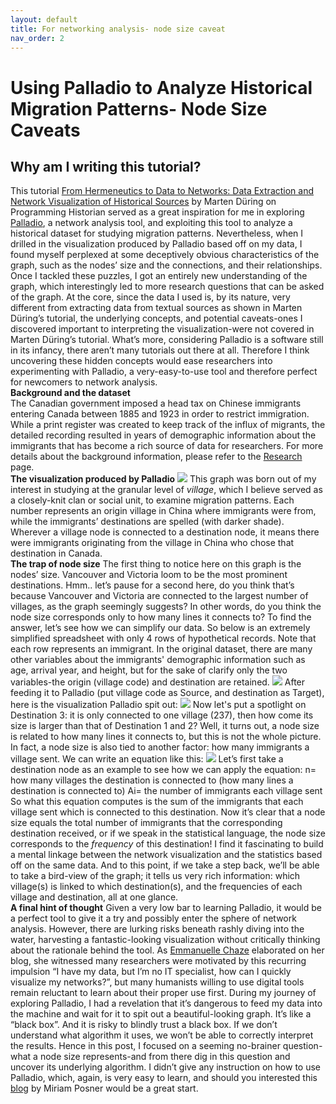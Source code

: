 ```yaml
---
layout: default
title: For networking analysis- node size caveat
nav_order: 2
---
```

# Using Palladio to Analyze Historical Migration Patterns- Node Size Caveats <br />   
## Why am I writing this tutorial? <br />   
This tutorial [From Hermeneutics to Data to Networks: Data Extraction and Network Visualization of Historical Sources](https://programminghistorian.org/en/lessons/creating-network-diagrams-from-historical-sources) by Marten Düring on Programming Historian served as a great inspiration for me in exploring [Palladio](http://hdlab.stanford.edu/palladio/), a network analysis tool, and exploiting this tool to analyze a historical dataset for studying migration patterns. Nevertheless, when I drilled in the visualization produced by Palladio based off on my data, I found myself perplexed at some deceptively obvious characteristics of the graph, such as the nodes’ size and the connections, and their relationships. Once I tackled these puzzles, I got an entirely new understanding of the graph, which interestingly led to more research questions that can be asked of the graph. At the core, since the data I used is, by its nature, very different from extracting data from textual sources as shown in Marten Düring’s tutorial, the underlying concepts, and potential caveats-ones I discovered important to interpreting the visualization-were not covered in Marten Düring’s tutorial. What’s more, considering Palladio is a software still in its infancy, there aren’t many tutorials out there at all. Therefore I think uncovering these hidden concepts would ease researchers into experimenting with Palladio, a very-easy-to-use tool and therefore perfect for newcomers to network analysis. <br /> 
**Background and the dataset** <br /> 
The Canadian government imposed a head tax on Chinese immigrants entering Canada between 1885 and 1923 in order to restrict immigration. While a print register was created to keep track of the influx of migrants, the detailed recording resulted in years of demographic information about the immigrants that has become a rich source of data for researchers. For more details about the background information, please refer to the [Research](http://blogs.ubc.ca/szhang/research/) page. <br /> 
**The visualization produced by Palladio** ![](http://blogs.ubc.ca/szhang/files/2018/08/palladio-animated.gif) This graph was born out of my interest in studying at the granular level of _village_, which I believe served as a closely-knit clan or social unit, to examine migration patterns. Each number represents an origin village in China where immigrants were from, while the immigrants’ destinations are spelled (with darker shade). Wherever a village node is connected to a destination node, it means there were immigrants originating from the village in China who chose that destination in Canada. <br /> 
**The trap of node size** The first thing to notice here on this graph is the nodes’ size. Vancouver and Victoria loom to be the most prominent destinations. Hmm.. let’s pause for a second here, do you think that’s because Vancouver and Victoria are connected to the largest number of villages, as the graph seemingly suggests? In other words, do you think the node size corresponds only to how many lines it connects to? To find the answer, let’s see how we can simplify our data. So below is an extremely simplified spreadsheet with only 4 rows of hypothetical records. Note that each row represents an immigrant. In the original dataset, there are many other variables about the immigrants' demographic information such as age, arrival year, and height, but for the sake of clarify only the two variables-the origin (village code) and destination are retained. ![](http://blogs.ubc.ca/szhang/files/2018/06/屏幕快照-2018-06-21-上午11.00.47.png) After feeding it to Palladio (put village code as Source, and destination as Target), here is the visualization Palladio spit out: ![](http://blogs.ubc.ca/szhang/files/2018/06/屏幕快照-2018-06-21-上午10.42.56-300x206.png) Now let's put a spotlight on Destination 3: it is only connected to one village (237), then how come its size is larger than that of Destination 1 and 2? Well, it turns out, a node size is related to how many lines it connects to, but this is not the whole picture. In fact, a node size is also tied to another factor: how many immigrants a village sent. We can write an equation like this: ![](http://blogs.ubc.ca/szhang/files/2018/06/屏幕快照-2018-06-21-下午12.06.33.png) Let’s first take a destination node as an example to see how we can apply the equation: n= how many villages the destination is connected to (how many lines a destination is connected to) Ai= the number of immigrants each village sent So what this equation computes is the sum of the immigrants that each village sent which is connected to this destination. Now it’s clear that a node size equals the total number of immigrants that the corresponding destination received, or if we speak in the statistical language, the node size corresponds to the _frequency_ of this destination! I find it fascinating to build a mental linkage between the network visualization and the statistics based off on the same data. And to this point, if we take a step back, we’ll be able to take a bird-view of the graph; it tells us very rich information: which village(s) is linked to which destination(s), and the frequencies of each village and destination, all at one glance. <br /> 
**A final hint of thought** Given a very low bar to learning Palladio, it would be a perfect tool to give it a try and possibly enter the sphere of network analysis. However, there are lurking risks beneath rashly diving into the water, harvesting a fantastic-looking visualization without critically thinking about the rationale behind the tool. As [Emmanuelle Chaze](https://digcorr.hypotheses.org/author/emmanuellechaze) elaborated on her blog, she witnessed many researchers were motivated by this recurring impulsion “I have my data, but I’m no IT specialist, how can I quickly visualize my networks?”, but many humanists willing to use digital tools remain reluctant to learn about their proper use first. During my journey of exploring Palladio, I had a revelation that it’s dangerous to feed my data into the machine and wait for it to spit out a beautiful-looking graph. It’s like a “black box”. And it is risky to blindly trust a black box. If we don’t understand what algorithm it uses, we won’t be able to correctly interpret the results. Hence in this post, I focused on a seeming no-brainer question-what a node size represents-and from there dig in this question and uncover its underlying algorithm. I didn’t give any instruction on how to use Palladio, which, again, is very easy to learn, and should you interested this [blog](http://miriamposner.com/blog/getting-started-with-palladio/) by Miriam Posner would be a great start.
